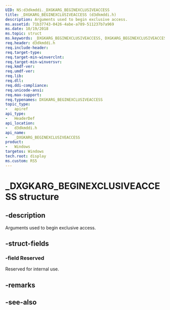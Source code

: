 ```yaml
---
UID: NS:d3dkmddi._DXGKARG_BEGINEXCLUSIVEACCESS
title: _DXGKARG_BEGINEXCLUSIVEACCESS (d3dkmddi.h)
description: Arguments used to begin exclusive access.
ms.assetid: 71b37743-0426-4abe-a789-511237b7a969
ms.date: 10/19/2018
ms.topic: struct
ms.keywords: _DXGKARG_BEGINEXCLUSIVEACCESS, DXGKARG_BEGINEXCLUSIVEACCESS, *IN_PDXGKARG_BEGINEXCLUSIVEACCESS
req.header: d3dkmddi.h
req.include-header:
req.target-type:
req.target-min-winverclnt:
req.target-min-winversvr:
req.kmdf-ver:
req.umdf-ver:
req.lib:
req.dll:
req.ddi-compliance:
req.unicode-ansi:
req.max-support:
req.typenames: DXGKARG_BEGINEXCLUSIVEACCESS
topic_type:
-	apiref
api_type:
-	HeaderDef
api_location:
-	d3dkmddi.h
api_name:
-	_DXGKARG_BEGINEXCLUSIVEACCESS
product:
-	Windows
targetos: Windows
tech.root: display
ms.custom: RS5
---
```


# _DXGKARG_BEGINEXCLUSIVEACCESS structure

## -description

Arguments used to begin exclusive access.

## -struct-fields

### -field Reserved

Reserved for internal use.

## -remarks

## -see-also
